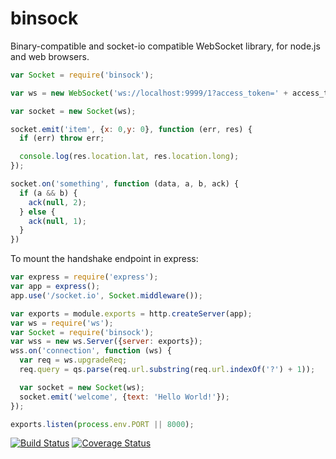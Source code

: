 binsock
=======

Binary-compatible and socket-io compatible WebSocket library, for node.js and web browsers.

```javascript
var Socket = require('binsock');

var ws = new WebSocket('ws://localhost:9999/1?access_token=' + access_token);

var socket = new Socket(ws);

socket.emit('item', {x: 0,y: 0}, function (err, res) {
  if (err) throw err;

  console.log(res.location.lat, res.location.long);
});

socket.on('something', function (data, a, b, ack) {
  if (a && b) {
    ack(null, 2);
  } else {
    ack(null, 1);
  }
})

```

To mount the handshake endpoint in express:
```javascript
var express = require('express');
var app = express();
app.use('/socket.io', Socket.middleware());

var exports = module.exports = http.createServer(app);
var ws = require('ws');
var Socket = require('binsock');
var wss = new ws.Server({server: exports});
wss.on('connection', function (ws) {
  var req = ws.upgradeReq;
  req.query = qs.parse(req.url.substring(req.url.indexOf('?') + 1));

  var socket = new Socket(ws);
  socket.emit('welcome', {text: 'Hello World!'});
});

exports.listen(process.env.PORT || 8000);

```


[![Build Status](https://travis-ci.org/aantthony/binsock.png?branch=master)](https://travis-ci.org/aantthony/binsock) [![Coverage Status](https://coveralls.io/repos/aantthony/binsock/badge.png?branch=master)](https://coveralls.io/r/aantthony/binsock?branch=master)